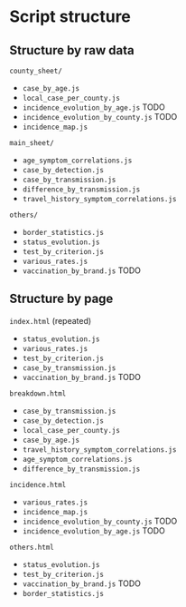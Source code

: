 Script structure
================


Structure by raw data
---------------------

`county_sheet/`
  - `case_by_age.js`
  - `local_case_per_county.js`
  - `incidence_evolution_by_age.js` TODO
  - `incidence_evolution_by_county.js` TODO
  - `incidence_map.js`
  
`main_sheet/`
  - `age_symptom_correlations.js`
  - `case_by_detection.js`
  - `case_by_transmission.js`
  - `difference_by_transmission.js`
  - `travel_history_symptom_correlations.js`
  
`others/`
  - `border_statistics.js`
  - `status_evolution.js`
  - `test_by_criterion.js`
  - `various_rates.js`
  - `vaccination_by_brand.js` TODO

  
Structure by page
-----------------

`index.html` (repeated)
  - `status_evolution.js`
  - `various_rates.js`
  - `test_by_criterion.js`
  - `case_by_transmission.js`
  - `vaccination_by_brand.js` TODO

`breakdown.html`
  - `case_by_transmission.js`
  - `case_by_detection.js`
  - `local_case_per_county.js`
  - `case_by_age.js`
  - `travel_history_symptom_correlations.js`
  - `age_symptom_correlations.js`
  - `difference_by_transmission.js`

`incidence.html`
  - `various_rates.js`
  - `incidence_map.js`
  - `incidence_evolution_by_county.js` TODO
  - `incidence_evolution_by_age.js` TODO

`others.html`
  - `status_evolution.js`
  - `test_by_criterion.js`
  - `vaccination_by_brand.js` TODO
  - `border_statistics.js`
